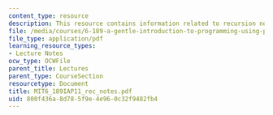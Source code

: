 ```yaml
---
content_type: resource
description: This resource contains information related to recursion notes.
file: /media/courses/6-189-a-gentle-introduction-to-programming-using-python-january-iap-2011/800f436a8d785f9e4e960c32f9482fb4_MIT6_189IAP11_rec_notes.pdf
file_type: application/pdf
learning_resource_types:
- Lecture Notes
ocw_type: OCWFile
parent_title: Lectures
parent_type: CourseSection
resourcetype: Document
title: MIT6_189IAP11_rec_notes.pdf
uid: 800f436a-8d78-5f9e-4e96-0c32f9482fb4
---
```

